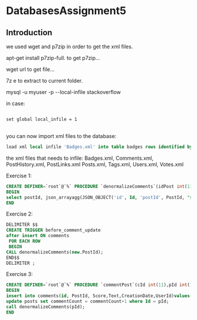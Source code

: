 # DatabasesAssignment5

<h2>Introduction</h2>
we used wget and p7zip in order to get the xml files.

apt-get install p7zip-full. to get p7zip...

wget url to get file...
  
7z e <full zip file name> to extract to current folder.

mysql -u myuser -p --local-infile stackoverflow

in case:
<pre>
<code>
set global local_infile = 1
</code>
</pre>
you can now import xml files to the database:

```sql
load xml local infile 'Badges.xml' into table badges rows identified by '<row>';
```
the xml files that needs to infile: Badges.xml, Comments.xml, PostHistory.xml, PostLinks.xml Posts.xml, Tags.xml, Users.xml, Votes.xml


Exercise 1: 
```sql
CREATE DEFINER=`root`@`%` PROCEDURE `denormalizeComments`(idPost int(11))
BEGIN
select postId, json_arrayagg(JSON_OBJECT('id', Id, 'postId', PostId, "score", Score, "text", Text, "creationDate", CreationDate, "userId", UserId)) as jsoncomments from comments where postId = idPost;
END
```
Exercise 2:
```sql
DELIMITER $$
CREATE TRIGGER before_comment_update
after insert ON comments
 FOR EACH ROW
 BEGIN
CALL denormalizeComments(new.PostId);
END$$
DELIMITER ;
```
Exercise 3:
```sql
CREATE DEFINER=`root`@`%` PROCEDURE `commentPost`(cId int(11),pId int(11), textM Text, uId int(11))
BEGIN
insert into comments(id, PostId, Score,Text,CreationDate,UserId)values(cId, pId, 0, textM, NOW(), uId);
update posts set commentCount = commentCount+1 where Id = pId;
call denormalizeComments(pId);
END
```
